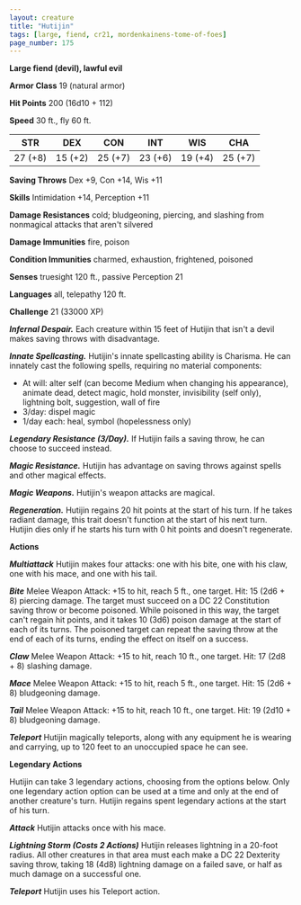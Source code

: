 ```yaml
---
layout: creature
title: "Hutijin"
tags: [large, fiend, cr21, mordenkainens-tome-of-foes]
page_number: 175
---
```


**Large fiend (devil), lawful evil**

**Armor Class** 19 (natural armor)

**Hit Points** 200  (16d10 + 112)

**Speed** 30 ft., fly 60 ft.

|   STR   |   DEX   |   CON   |   INT   |   WIS   |   CHA   |
|:-------:|:-------:|:-------:|:-------:|:-------:|:-------:|
| 27 (+8) | 15 (+2) | 25 (+7) | 23 (+6) | 19 (+4) | 25 (+7) |

**Saving Throws** Dex +9, Con +14, Wis +11

**Skills** Intimidation +14, Perception +11

**Damage Resistances** cold; bludgeoning, piercing, and slashing from nonmagical attacks that aren't silvered

**Damage Immunities** fire, poison

**Condition Immunities** charmed, exhaustion, frightened, poisoned

**Senses** truesight 120 ft., passive Perception 21

**Languages** all, telepathy 120 ft.

**Challenge** 21 (33000 XP)

***Infernal Despair.*** Each creature within 15 feet of Hutijin that isn't a devil makes saving throws with disadvantage.

***Innate Spellcasting.*** Hutijin's innate spellcasting ability is Charisma. He can innately cast the following spells, requiring no material components:
* At will: alter self (can become Medium when changing his appearance), animate dead, detect magic, hold monster, invisibility (self only), lightning bolt, suggestion, wall of fire
* 3/day: dispel magic
* 1/day each: heal, symbol (hopelessness only)

***Legendary Resistance (3/Day).*** If Hutijin fails a saving throw, he can choose to succeed instead.

***Magic Resistance.*** Hutijin has advantage on saving throws against spells and other magical effects.

***Magic Weapons.*** Hutijin's weapon attacks are magical.

***Regeneration.*** Hutijin regains 20 hit points at the start of his turn. If he takes radiant damage, this trait doesn't function at the start of his next turn. Hutijin dies only if he starts his turn with 0 hit points and doesn't regenerate.

**Actions**

***Multiattack*** Hutijin makes four attacks: one with his bite, one with his claw, one with his mace, and one with his tail.

***Bite*** Melee Weapon Attack: +15 to hit, reach 5 ft., one target. Hit: 15 (2d6 + 8) piercing damage. The target must succeed on a DC 22 Constitution saving throw or become poisoned. While poisoned in this way, the target can't regain hit points, and it takes 10 (3d6) poison damage at the start of each of its turns. The poisoned target can repeat the saving throw at the end of each of its turns, ending the effect on itself on a success.

***Claw*** Melee Weapon Attack: +15 to hit, reach 10 ft., one target. Hit: 17 (2d8 + 8) slashing damage.

***Mace*** Melee Weapon Attack: +15 to hit, reach 5 ft., one target. Hit: 15 (2d6 + 8) bludgeoning damage.

***Tail*** Melee Weapon Attack: +15 to hit, reach 10 ft., one target. Hit: 19 (2d10 + 8) bludgeoning damage.

***Teleport*** Hutijin magically teleports, along with any equipment he is wearing and carrying, up to 120 feet to an unoccupied space he can see.

**Legendary Actions**

Hutijin can take 3 legendary actions, choosing from the options below. Only one legendary action option can be used at a time and only at the end of another creature's turn. Hutijin regains spent legendary actions at the start of his turn.

***Attack*** Hutijin attacks once with his mace.

***Lightning Storm (Costs 2 Actions)*** Hutijin releases lightning in a 20-foot radius. All other creatures in that area must each make a DC 22 Dexterity saving throw, taking 18 (4d8) lightning damage on a failed save, or half as much damage on a successful one.

***Teleport*** Hutijin uses his Teleport action.